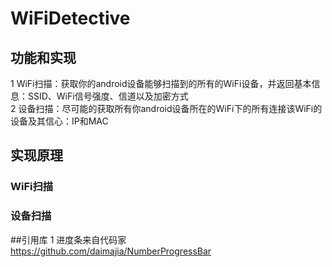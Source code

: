 # WiFiDetective

## 功能和实现
1 WiFi扫描：获取你的android设备能够扫描到的所有的WiFi设备，并返回基本信息：SSID、WiFi信号强度、信道以及加密方式  
2 设备扫描：尽可能的获取所有你android设备所在的WiFi下的所有连接该WiFi的设备及其信心：IP和MAC  
## 实现原理 
### WiFi扫描

### 设备扫描

##引用库
1 进度条来自代码家  
https://github.com/daimajia/NumberProgressBar
